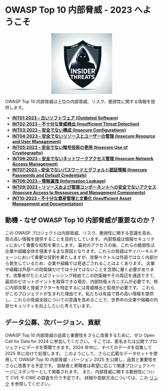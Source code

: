 # OWASP Top 10 内部脅威 - 2023 へようこそ

<img src="./assets/images/logo.png" alt="drawing" width="200" style="display: block;margin-left: auto;margin-right: auto;"/>

OWASP Top 10 内部脅威は上位の内部脅威、リスク、脆弱性に関する情報を提供します。

- [**INT01:2023 – 古いソフトウェア (Outdated Software)**](./docs/2023/INT01_2023-Outdated_Software.md)
- [**INT02:2023 – 不十分な脅威検出 (Insufficient Threat Detection)**](./docs/2023/INT02_2023-Insufficient_Threat_Detection.md)
- [**INT03:2023 – 安全でない構成 (Insecure Configurations)**](./docs/2023/INT03_2023-Insecure_Configurations.md)
- [**INT04:2023 – 安全でないリソースとユーザーの管理 (Insecure Resource and User Management)**](./docs/2023/INT04_2023-Insecure_Resource_and_User_Management.md)
- [**INT05:2023 – 安全でない暗号技術の使用 (Insecure Use of Cryptography)**](./docs/2023/INT05_2023-Insecure_Use_of_Cryptography.md)
- [**INT06:2023 – 安全でないネットワークアクセス管理 (Insecure Network Access Management)**](./docs/2023/INT06_2023-Insecure_Network_Access_Management.md)
- [**INT07:2023 – 安全でないパスワードとデフォルト認証情報 (Insecure Passwords and Default Credentials)**](./docs/2023/INT07_2023-Insecure_Passwords_and_Default_Credentials.md)
- [**INT08:2023 – 情報漏洩 (Information Leakage)**](./docs/2023/INT08_2023-Information_Leakage.md)
- [**INT09:2023 – リソースおよび管理コンポーネントへの安全でないアクセス (Insecure Access to Ressources and Management Components)**](./docs/2023/INT09_2023-Insecure_Access_to_Resources_and_Management_Components.md)
- [**INT10:2023 – 不十分な資産管理と文書化 (Insufficient Asset Management and Documentation)**](./docs/2023/INT10_2023-Insufficient_Asset_Management_and_Documentation.md)

## 動機 - なぜ OWASP Top 10 内部脅威が重要なのか？
この OWASP プロジェクトは内部脅威、リスク、脆弱性に関する意識を高め、質の高い情報を提供することを目的としています。
内部脅威は情報セキュリティにおいて重要な役割を果たします。
最初のアクセスの後、これらの脆弱性は企業や組織全体を侵害する主な原因となります。これらの脅威はサイバーキルチェーンにおいて重要な役割を果たしますが、攻撃ベクトルは外部ではなく内部から発生しているため、企業や組織では見過ごされることはよくあります。
企業や組織は外部への防衛線だけでは十分ではないことを念頭に置く必要があります。攻撃者がたとえばフィッシング経由でこの防衛線やその周辺を通過できて、最初のピボットポイントを取得できる場合、内部防衛メカニズムが必要です。特に内部攻撃と脅威アクターを特定するには脅威検出と監視が必要です。
これらがこのプロジェクトが生まれた理由です。私たちは有益で質の高い情報を提供し、これらの脅威全般についての意識を高めることで、世界中の企業や組織の内部セキュリティを向上したいと考えています。

## データ公募、次バージョン、貢献
OWASP Top 10 内部脅威の品質と重要性をさらに改善するために、ぜひ Open Call for Data for 2024 に参加してください。
そこでは、匿名または公開でプロジェクトにデータを寄贈できます。2024 年中に、すべてのデータを収集して 2025 年に向けて処理します。
このようにして、さらに広範なデータセットを使用して OWASP Top 10 内部脅威 - バージョン 2025 を公開し、品質と重要性をさらに改善する予定です。
貢献者と寄贈者は希望に応じて関連プロジェクトページにスポンサーとして掲載されます。
また、内部脅威に関する脆弱性について CVE や CWE の調査を行う予定です。
詳細や貢献方法については、この [リンク](https://github.com/OWASP/www-project-top-10-insider-threats/tree/main/docs/2023/INT_2023-Open_Call_for_Data.md) を参照してください。
